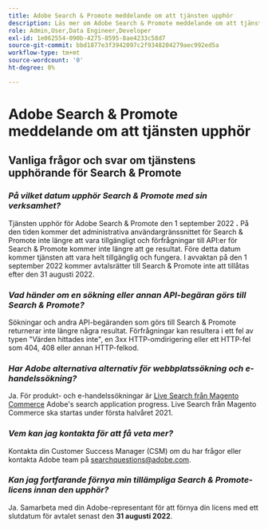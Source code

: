 ```yaml
---
title: Adobe Search & Promote meddelande om att tjänsten upphör
description: Läs mer om Adobe Search & Promote meddelande om att tjänsten upphör.
role: Admin,User,Data Engineer,Developer
exl-id: 1e062554-090b-4275-8595-8ae4233c58d7
source-git-commit: bbd1877e3f3942097c2f9348204279aec992ed5a
workflow-type: tm+mt
source-wordcount: '0'
ht-degree: 0%

---
```


# Adobe Search &amp; Promote meddelande om att tjänsten upphör

## Vanliga frågor och svar om tjänstens upphörande för Search &amp; Promote

### **_På vilket datum upphör Search &amp; Promote med sin verksamhet?_**

Tjänsten upphör för Adobe Search &amp; Promote den 1 september 2022 **.** På den tiden kommer det administrativa användargränssnittet för Search &amp; Promote inte längre att vara tillgängligt och förfrågningar till API:er för Search &amp; Promote kommer inte längre att ge resultat. Före detta datum kommer tjänsten att vara helt tillgänglig och fungera. I avvaktan på den 1 september 2022 kommer avtalsrätter till Search &amp; Promote inte att tillåtas efter den 31 augusti 2022.

### **_Vad händer om en sökning eller annan API-begäran görs till Search &amp; Promote?_**

Sökningar och andra API-begäranden som görs till Search &amp; Promote returnerar inte längre några resultat. Förfrågningar kan resultera i ett fel av typen &quot;Värden hittades inte&quot;, en 3xx HTTP-omdirigering eller ett HTTP-fel som 404, 408 eller annan HTTP-felkod.

### **_Har Adobe alternativa alternativ för webbplatssökning och e-handelssökning?_**

Ja. För produkt- och e-handelssökningar är [Live Search från Magento Commerce](https://blog.adobe.com/en/publish/2020/11/23/new-ai-capabilities-for-magento-commerce-improve-retail.html) Adobe&#39;s search application progress. Live Search från Magento Commerce ska startas under första halvåret 2021.

<!-- ### **_Can Adobe recommend any frameworks or platforms that offer features similar to Search&Promote?_**

  Yes. If the Search&Promote feature is critical to your marketing strategy, consider the many open-source frameworks that exist to power search, including [Apache Solr](https://solr.apache.org/) and [Elastic Free and Open](https://www.elastic.co/about/free-and-open).  

  Also, both [AWS](https://aws.amazon.com/cloudsearch/) and [Microsoft® Azure](https://azure.microsoft.com/en-us/services/search/) provide cloud-native search capabilities on their respective cloud platforms. You can integrate both options into Adobe Experience Manager Sites to power site search and more. -->

### **_Vem kan jag kontakta för att få veta mer?_**

Kontakta din Customer Success Manager (CSM) om du har frågor eller kontakta Adobe team på [searchquestions@adobe.com](mailto:searchquestions@adobe.com).

### **_Kan jag fortfarande förnya min tillämpliga Search &amp; Promote-licens innan den upphör?_**

Ja. Samarbeta med din Adobe-representant för att förnya din licens med ett slutdatum för avtalet senast den **31 augusti 2022**.
